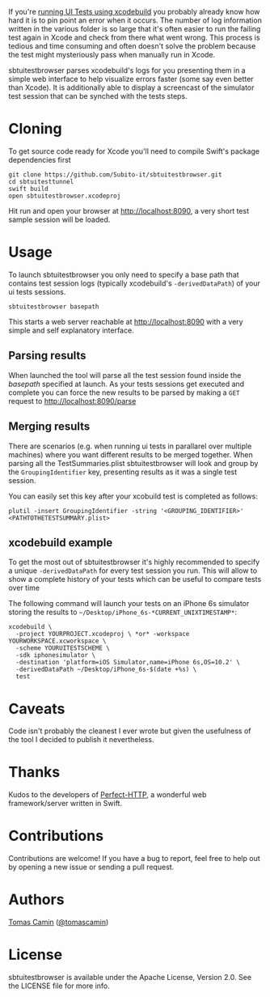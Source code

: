 
If you're [running UI Tests using xcodebuild](https://developer.apple.com/library/content/documentation/DeveloperTools/Conceptual/testing_with_xcode/chapters/08-automation.html) you probably already know how hard it is to pin point an error when it occurs. The number of log information written in the various folder is so large that it's often easier to run the failing test again in Xcode and check from there what went wrong. This process is tedious and time consuming and often doesn't solve the problem because the test might mysteriously pass when manually run in Xcode.

sbtuitestbrowser parses xcodebuild's logs for you presenting them in a simple web interface to help visualize errors faster (some say even better than Xcode). It is additionally able to display a screencast of the simulator test session that can be synched with the tests steps.

# Cloning
To get source code ready for Xcode you'll need to compile Swift's package dependencies first
```
git clone https://github.com/Subito-it/sbtuitestbrowser.git
cd sbtuitesttunnel
swift build
open sbtuitestbrowser.xcodeproj
```

Hit run and open your browser at [http://localhost:8090](http://localhost:8090), a very short test sample session will be loaded.

# Usage
To launch sbtuitestbrowser you only need to specify a base path that contains test session logs (typically xcodebuild's `-derivedDataPath`) of your ui tests sessions.

    sbtuitestbrowser basepath

This starts a web server reachable at [http://localhost:8090](http://localhost:8090) with a very simple and self explanatory interface.

## Parsing results
When launched the tool will parse all the test session found inside the _basepath_ specified at launch. As your tests sessions get executed and complete you can force the new results to be parsed by making a `GET` request to [http://localhost:8090/parse](http://localhost:8090/parse)

## Merging results

There are scenarios (e.g. when running ui tests in parallarel over multiple machines) where you want different results to be merged together. When parsing all the TestSummaries.plist sbtuitestbrowser will look and group by the `GroupingIdentifier` key, presenting results as it was a single test session.

You can easily set this key after your xcobuild test is completed as follows:

`plutil -insert GroupingIdentifier -string '<GROUPING_IDENTIFIER>' <PATHTOTHETESTSUMMARY.plist>`

## xcodebuild example
To get the most out of sbtuitestbrowser it's highly recommended to specify a unique `-derivedDataPath` for every test session you run. This will allow to show a complete history of your tests which can be useful to compare tests over time

The following command will launch your tests on an iPhone 6s simulator storing the results to `~/Desktop/iPhone_6s-*CURRENT_UNIXTIMESTAMP*`:

    xcodebuild \
      -project YOURPROJECT.xcodeproj \ *or* -workspace YOURWORKSPACE.xcworkspace \
      -scheme YOURUITESTSCHEME \
      -sdk iphonesimulator \
      -destination 'platform=iOS Simulator,name=iPhone 6s,OS=10.2' \
      -derivedDataPath ~/Desktop/iPhone_6s-$(date +%s) \
      test

# Caveats
Code isn't probably the cleanest I ever wrote but given the usefulness of the tool I decided to publish it nevertheless.

# Thanks
Kudos to the developers of [Perfect-HTTP](https://www.perfect.org), a wonderful web framework/server written in Swift.

# Contributions
Contributions are welcome! If you have a bug to report, feel free to help out by opening a new issue or sending a pull request.

# Authors
[Tomas Camin](https://github.com/tcamin) ([@tomascamin](https://twitter.com/tomascamin))

# License
sbtuitestbrowser is available under the Apache License, Version 2.0. See the LICENSE file for more info.









